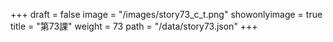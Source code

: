 +++
draft = false 
image = "/images/story73_c_t.png" 
showonlyimage = true 
title = "第73課" 
weight = 73 
path = "/data/story73.json" 
+++

